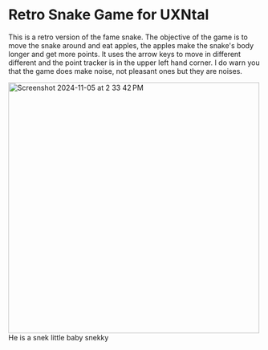 # Retro Snake Game for UXNtal

This is a retro version of the fame snake. The objective of the game is to move the snake around and eat apples, the apples make the snake's body longer and get more points. It uses the arrow keys to move in different different and the point tracker is in the upper left hand corner. I do warn you that the game does make noise, not pleasant ones but they are noises.

<img width="500" alt="Screenshot 2024-11-05 at 2 33 42 PM" src="https://github.com/user-attachments/assets/fe65002b-c07b-43a0-a2b6-bb50f5f07305">
He is a snek little baby snekky
